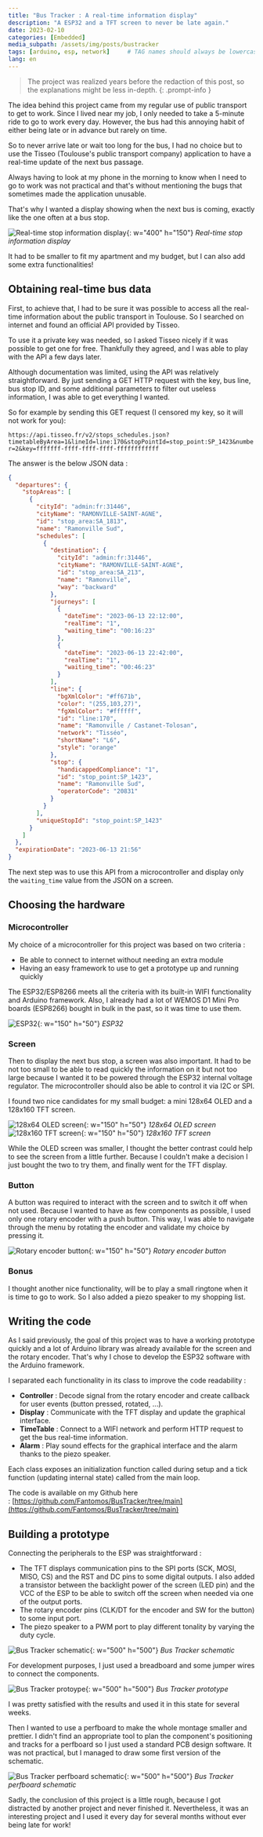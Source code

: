 ```yaml
---
title: "Bus Tracker : A real-time information display"
description: "A ESP32 and a TFT screen to never be late again."
date: 2023-02-10
categories: [Embedded]
media_subpath: /assets/img/posts/bustracker
tags: [arduino, esp, network]     # TAG names should always be lowercase
lang: en
---
```


> The project was realized years before the redaction of this post, so the explanations might be less in-depth.
{: .prompt-info }

The idea behind this project came from my regular use of public transport to get to work. Since I lived near my job, I only needed to take a 5-minute ride to go to work every day. However, the bus had this annoying habit of either being late or in advance but rarely on time.

So to never arrive late or wait too long for the bus, I had no choice but to use the Tisseo (Toulouse's public transport company) application to have a real-time update of the next bus passage.

Always having to look at my phone in the morning to know when I need to go to work was not practical and that's without mentioning the bugs that sometimes made the application unusable. 

That's why I wanted a display showing when the next bus is coming, exactly like the one often at a bus stop.

![Real-time stop information display](bustracker_example.jpg){: w="400" h="150"}
_Real-time stop information display_

It had to be smaller to fit my apartment and my budget, but I can also add some extra functionalities!

## Obtaining real-time bus data

First, to achieve that, I had to be sure it was possible to access all the real-time information about the public transport in Toulouse. So I searched on internet and found an official API provided by Tisseo. 

To use it a private key was needed, so I asked Tisseo nicely if it was possible to get one for free. Thankfully they agreed, and I was able to play with the API a few days later.

Although documentation was limited, using the API was relatively straightforward. By just sending a GET HTTP request with the key, bus line, bus stop ID, and some additional parameters to filter out useless information, I was able to get everything I wanted.

So for example by sending this GET request (I censored my key, so it will not work for you): 

`https://api.tisseo.fr/v2/stops_schedules.json?timetableByArea=1&lineId=line:170&stopPointId=stop_point:SP_1423&number=2&key=fffffff-ffff-ffff-ffff-ffffffffffff`

The answer is the below JSON data :

```json
{
  "departures": {
    "stopAreas": [
      {
        "cityId": "admin:fr:31446",
        "cityName": "RAMONVILLE-SAINT-AGNE",
        "id": "stop_area:SA_1813",
        "name": "Ramonville Sud",
        "schedules": [
          {
            "destination": {
              "cityId": "admin:fr:31446",
              "cityName": "RAMONVILLE-SAINT-AGNE",
              "id": "stop_area:SA_213",
              "name": "Ramonville",
              "way": "backward"
            },
            "journeys": [
              {
                "dateTime": "2023-06-13 22:12:00",
                "realTime": "1",
                "waiting_time": "00:16:23"
              },
              {
                "dateTime": "2023-06-13 22:42:00",
                "realTime": "1",
                "waiting_time": "00:46:23"
              }
            ],
            "line": {
              "bgXmlColor": "#ff671b",
              "color": "(255,103,27)",
              "fgXmlColor": "#ffffff",
              "id": "line:170",
              "name": "Ramonville / Castanet-Tolosan",
              "network": "Tisséo",
              "shortName": "L6",
              "style": "orange"
            },
            "stop": {
              "handicappedCompliance": "1",
              "id": "stop_point:SP_1423",
              "name": "Ramonville Sud",
              "operatorCode": "20831"
            }
          }
        ],
        "uniqueStopId": "stop_point:SP_1423"
      }
    ]
  },
  "expirationDate": "2023-06-13 21:56"
}
```
The next step was to use this API from a microcontroller and display only the `waiting_time` value from the JSON on a screen.

## Choosing the hardware

### Microcontroller
My choice of a microcontroller for this project was based on two criteria :
- Be able to connect to internet without needing an extra module
- Having an easy framework to use to get a prototype up and running quickly

The ESP32/ESP8266 meets all the criteria with its built-in WIFI functionality and Arduino framework. 
Also, I already had a lot of WEMOS D1 Mini Pro boards (ESP8266) bought in bulk in the past, so it was time to use them.

![ESP32](bustracker_WEMOSD1.jpg){: w="150" h="50"}
_ESP32_

### Screen
Then to display the next bus stop, a screen was also important. It had to be not too small to be able to read quickly the information on it but not too large because I wanted it to be powered through the ESP32 internal voltage regulator. The microcontroller should also be able to control it via I2C or SPI.

I found two nice candidates for my small budget: a mini 128x64 OLED and a 128x160 TFT screen.

![128x64 OLED screen](bustracker_OLED.jpg){: w="150" h="50"}
_128x64 OLED screen_
![128x160 TFT screen](bustracker_TFT.jpg){: w="150" h="50"}
_128x160 TFT screen_

While the OLED screen was smaller, I thought the better contrast could help to see the screen from a little further. 
Because I couldn't make a decision I just bought the two to try them, and finally went for the TFT display.

### Button
A button was required to interact with the screen and to switch it off when not used. Because I wanted to have as few components as possible, I used only one rotary encoder with a push button. This way, I was able to navigate through the menu by rotating the encoder and validate my choice by pressing it.

![Rotary encoder button](bustracker_BUTTON.jpg){: w="150" h="50"}
_Rotary encoder button_

### Bonus
I thought another nice functionality, will be to play a small ringtone when it is time to go to work. So I also added a piezo speaker to my shopping list.

## Writing the code
As I said previously, the goal of this project was to have a working prototype quickly and a lot of Arduino library was already available for the screen and the rotary encoder.
That's why I chose to develop the ESP32 software with the Arduino framework.

I separated each functionality in its class to improve the code readability :
- **Controller** : Decode signal from the rotary encoder and create callback for user events (button pressed, rotated, ...).
- **Display** : Communicate with the TFT display and update the graphical interface.
- **TimeTable** : Connect to a WIFI network and perform HTTP request to get the bus real-time information.
- **Alarm** : Play sound effects for the graphical interface and the alarm thanks to the piezo speaker.

Each class exposes an initialization function called during setup and a tick function (updating internal state) called from the main loop. 

The code is available on my Github here : [https://github.com/Fantomos/BusTracker/tree/main](https://github.com/Fantomos/BusTracker/tree/main)

## Building a prototype
Connecting the peripherals to the ESP was straightforward :
- The TFT displays communication pins to the SPI ports (SCK, MOSI, MISO, CS) and the RST and DC pins to some digital outputs. I also added a transistor between the backlight power of the screen (LED pin) and the VCC of the ESP to be able to switch off the screen when needed via one of the output ports.
- The rotary encoder pins (CLK/DT for the encoder and SW for the button) to some input port.
- The piezo speaker to a PWM port to play different tonality by varying the duty cycle.

![Bus Tracker schematic](bustracker_schematic.png){: w="500" h="500"}
_Bus Tracker schematic_

For development purposes, I just used a breadboard and some jumper wires to connect the components. 

![Bus Tracker protoype](bustracker_photo.jpg){: w="500" h="500"}
_Bus Tracker prototype_

I was pretty satisfied with the results and used it in this state for several weeks. 

Then I wanted to use a perfboard to make the whole montage smaller and prettier. I didn't find an appropriate tool to plan the component's positioning and tracks for a perfboard so I just used a standard PCB design software. It was not practical, but I managed to draw some first version of the schematic.

![Bus Tracker perfboard schematic](bustracker_pcb.png){: w="500" h="500"}
_Bus Tracker perfboard schematic_

Sadly, the conclusion of this project is a little rough, because I got distracted by another project and never finished it. 
Nevertheless, it was an interesting project and I used it every day for several months without ever being late for work!